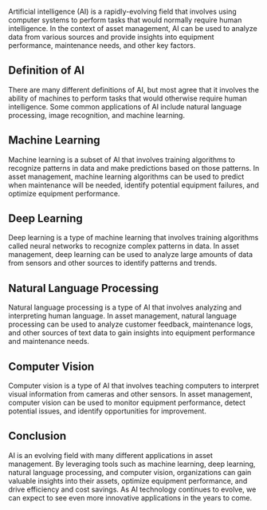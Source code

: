 

Artificial intelligence (AI) is a rapidly-evolving field that involves using computer systems to perform tasks that would normally require human intelligence. In the context of asset management, AI can be used to analyze data from various sources and provide insights into equipment performance, maintenance needs, and other key factors.

Definition of AI
----------------

There are many different definitions of AI, but most agree that it involves the ability of machines to perform tasks that would otherwise require human intelligence. Some common applications of AI include natural language processing, image recognition, and machine learning.

Machine Learning
----------------

Machine learning is a subset of AI that involves training algorithms to recognize patterns in data and make predictions based on those patterns. In asset management, machine learning algorithms can be used to predict when maintenance will be needed, identify potential equipment failures, and optimize equipment performance.

Deep Learning
-------------

Deep learning is a type of machine learning that involves training algorithms called neural networks to recognize complex patterns in data. In asset management, deep learning can be used to analyze large amounts of data from sensors and other sources to identify patterns and trends.

Natural Language Processing
---------------------------

Natural language processing is a type of AI that involves analyzing and interpreting human language. In asset management, natural language processing can be used to analyze customer feedback, maintenance logs, and other sources of text data to gain insights into equipment performance and maintenance needs.

Computer Vision
---------------

Computer vision is a type of AI that involves teaching computers to interpret visual information from cameras and other sensors. In asset management, computer vision can be used to monitor equipment performance, detect potential issues, and identify opportunities for improvement.

Conclusion
----------

AI is an evolving field with many different applications in asset management. By leveraging tools such as machine learning, deep learning, natural language processing, and computer vision, organizations can gain valuable insights into their assets, optimize equipment performance, and drive efficiency and cost savings. As AI technology continues to evolve, we can expect to see even more innovative applications in the years to come.
